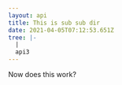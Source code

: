 ```yaml
---
layout: api
title: This is sub sub dir
date: 2021-04-05T07:12:53.651Z
tree: |-
  |
  api3
---
```

Now does this work?